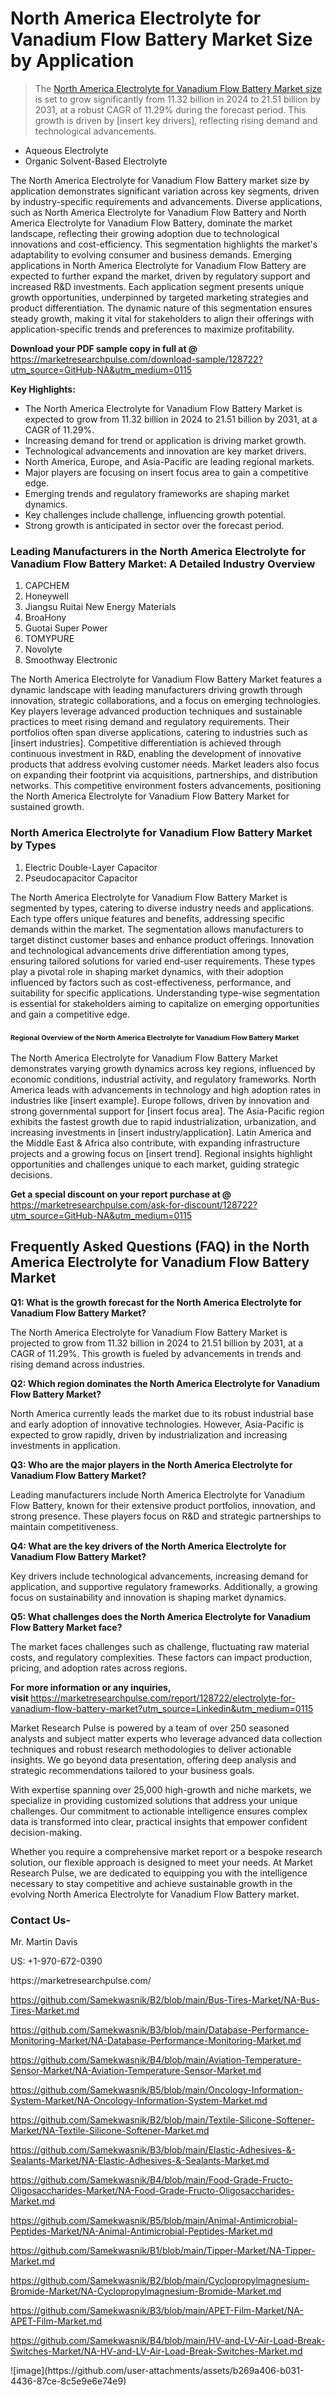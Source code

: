 <h1>North America Electrolyte for Vanadium Flow Battery Market&nbsp;Size by Application</h1><blockquote><p>The <a href="https://marketresearchpulse.com/download-sample/128722?utm_source=GitHub-NA&amp;utm_medium=0115">North America Electrolyte for Vanadium Flow Battery Market size</a> is set to grow significantly from 11.32 billion in 2024 to 21.51 billion by 2031, at a robust CAGR of 11.29% during the forecast period. This growth is driven by [insert key drivers], reflecting rising demand and technological advancements.</p></blockquote><ul><li>Aqueous Electrolyte<li> Organic Solvent-Based Electrolyte</li></ul><p>The North America Electrolyte for Vanadium Flow Battery market size by application demonstrates significant variation across key segments, driven by industry-specific requirements and advancements. Diverse applications, such as North America Electrolyte for Vanadium Flow Battery and North America Electrolyte for Vanadium Flow Battery, dominate the market landscape, reflecting their growing adoption due to technological innovations and cost-efficiency. This segmentation highlights the market's adaptability to evolving consumer and business demands. Emerging applications in North America Electrolyte for Vanadium Flow Battery are expected to further expand the market, driven by regulatory support and increased R&D investments. Each application segment presents unique growth opportunities, underpinned by targeted marketing strategies and product differentiation. The dynamic nature of this segmentation ensures steady growth, making it vital for stakeholders to align their offerings with application-specific trends and preferences to maximize profitability.</p><p><strong>Download your PDF sample copy in full at @ </strong><a href="https://marketresearchpulse.com/download-sample/128722?utm_source=GitHub-NA&amp;utm_medium=0115">https://marketresearchpulse.com/download-sample/128722?utm_source=GitHub-NA&amp;utm_medium=0115</a></p><p><strong>Key Highlights: </strong></p><ul><li>The North America Electrolyte for Vanadium Flow Battery Market is expected to grow from 11.32 billion in 2024 to 21.51 billion by 2031, at a CAGR of 11.29%.</li><li>Increasing demand for trend or application is driving market growth.</li><li>Technological advancements and innovation are key market drivers.</li><li>North America, Europe, and Asia-Pacific are leading regional markets.</li><li>Major players are focusing on insert focus area to gain a competitive edge.</li><li>Emerging trends and regulatory frameworks are shaping market dynamics.</li><li>Key challenges include challenge, influencing growth potential.</li><li>Strong growth is anticipated in sector over the forecast period.</li></ul><h3>Leading Manufacturers in the North America Electrolyte for Vanadium Flow Battery Market: A Detailed Industry Overview</h3><ol><li>CAPCHEM</li><li>Honeywell</li><li>Jiangsu Ruitai New Energy Materials</li><li>BroaHony</li><li>Guotai Super Power</li><li>TOMYPURE</li><li>Novolyte</li><li>Smoothway Electronic</li></ol><div class="flex max-w-full flex-col flex-grow"><div class="min-h-8 text-message flex w-full flex-col items-end gap-2 whitespace-normal break-words [.text-message+&amp;]:mt-5" dir="auto" data-message-author-role="assistant" data-message-id="fd8432e4-4910-450d-b182-61b7bfb0a01f" data-message-model-slug="gpt-4o"><div class="flex w-full flex-col gap-1 empty:hidden first:pt-[3px]"><div class="markdown prose w-full break-words dark:prose-invert light"><p>The North America Electrolyte for Vanadium Flow Battery Market features a dynamic landscape with leading manufacturers driving growth through innovation, strategic collaborations, and a focus on emerging technologies. Key players leverage advanced production techniques and sustainable practices to meet rising demand and regulatory requirements. Their portfolios often span diverse applications, catering to industries such as [insert industries]. Competitive differentiation is achieved through continuous investment in R&amp;D, enabling the development of innovative products that address evolving customer needs. Market leaders also focus on expanding their footprint via acquisitions, partnerships, and distribution networks. This competitive environment fosters advancements, positioning the North America Electrolyte for Vanadium Flow Battery Market for sustained growth.</p></div></div></div></div><h3>North America Electrolyte for Vanadium Flow Battery Market by Types</h3><ol><li>Electric Double-Layer Capacitor<li> Pseudocapacitor Capacitor</li></ol><div class="flex max-w-full flex-col flex-grow"><div class="min-h-8 text-message flex w-full flex-col items-end gap-2 whitespace-normal break-words [.text-message+&amp;]:mt-5" dir="auto" data-message-author-role="assistant" data-message-id="084470be-0bb7-4664-bddf-5156b4f41249" data-message-model-slug="gpt-4o-mini"><div class="flex w-full flex-col gap-1 empty:hidden first:pt-[3px]"><div class="markdown prose w-full break-words dark:prose-invert light"><p>The North America Electrolyte for Vanadium Flow Battery Market is segmented by types, catering to diverse industry needs and applications. Each type offers unique features and benefits, addressing specific demands within the market. The segmentation allows manufacturers to target distinct customer bases and enhance product offerings. Innovation and technological advancements drive differentiation among types, ensuring tailored solutions for varied end-user requirements. These types play a pivotal role in shaping market dynamics, with their adoption influenced by factors such as cost-effectiveness, performance, and suitability for specific applications. Understanding type-wise segmentation is essential for stakeholders aiming to capitalize on emerging opportunities and gain a competitive edge.</p></div></div></div></div><h3><span style="font-size: 11px;">Regional Overview of the North America Electrolyte for Vanadium Flow Battery Market</span></h3><div class="flex max-w-full flex-col flex-grow"><div class="min-h-8 text-message flex w-full flex-col items-end gap-2 whitespace-normal break-words [.text-message+&amp;]:mt-5" dir="auto" data-message-author-role="assistant" data-message-id="e9038762-ce64-4e30-91c9-9bd413514231" data-message-model-slug="gpt-4o-mini"><div class="flex w-full flex-col gap-1 empty:hidden first:pt-[3px]"><div class="markdown prose w-full break-words dark:prose-invert light"><p>The North America Electrolyte for Vanadium Flow Battery Market demonstrates varying growth dynamics across key regions, influenced by economic conditions, industrial activity, and regulatory frameworks. North America leads with advancements in technology and high adoption rates in industries like [insert example]. Europe follows, driven by innovation and strong governmental support for [insert focus area]. The Asia-Pacific region exhibits the fastest growth due to rapid industrialization, urbanization, and increasing investments in [insert industry/application]. Latin America and the Middle East &amp; Africa also contribute, with expanding infrastructure projects and a growing focus on [insert trend]. Regional insights highlight opportunities and challenges unique to each market, guiding strategic decisions.</p></div></div></div></div><p><strong>Get a special discount on your report purchase at @ </strong><a href="https://marketresearchpulse.com/ask-for-discount/128722?utm_source=GitHub-NA&amp;utm_medium=0115">https://marketresearchpulse.com/ask-for-discount/128722?utm_source=GitHub-NA&amp;utm_medium=0115</a></p><h2>Frequently Asked Questions (FAQ) in the North America Electrolyte for Vanadium Flow Battery Market</h2><p><strong>Q1: What is the growth forecast for the North America Electrolyte for Vanadium Flow Battery Market?</strong></p><p>The North America Electrolyte for Vanadium Flow Battery Market is projected to grow from 11.32 billion in 2024 to 21.51 billion by 2031, at a CAGR of 11.29%. This growth is fueled by advancements in trends and rising demand across industries.</p><p><strong>Q2: Which region dominates the North America Electrolyte for Vanadium Flow Battery Market?</strong></p><p>North America currently leads the market due to its robust industrial base and early adoption of innovative technologies. However, Asia-Pacific is expected to grow rapidly, driven by industrialization and increasing investments in application.</p><p><strong>Q3: Who are the major players in the North America Electrolyte for Vanadium Flow Battery Market?</strong></p><p>Leading manufacturers include North America Electrolyte for Vanadium Flow Battery, known for their extensive product portfolios, innovation, and strong presence. These players focus on R&amp;D and strategic partnerships to maintain competitiveness.</p><p><strong>Q4: What are the key drivers of the North America Electrolyte for Vanadium Flow Battery Market?</strong></p><p>Key drivers include technological advancements, increasing demand for application, and supportive regulatory frameworks. Additionally, a growing focus on sustainability and innovation is shaping market dynamics.</p><p><strong>Q5: What challenges does the North America Electrolyte for Vanadium Flow Battery Market face?</strong></p><p>The market faces challenges such as challenge, fluctuating raw material costs, and regulatory complexities. These factors can impact production, pricing, and adoption rates across regions.</p><p><strong>For more information or any inquiries, visit&nbsp;</strong><a href="https://marketresearchpulse.com/report/128722/electrolyte-for-vanadium-flow-battery-market?utm_source=Linkedin&utm_medium=0115">https://marketresearchpulse.com/report/128722/electrolyte-for-vanadium-flow-battery-market?utm_source=Linkedin&utm_medium=0115</a></p><p>Market Research Pulse is powered by a team of over 250 seasoned analysts and subject matter experts who leverage advanced data collection techniques and robust research methodologies to deliver actionable insights. We go beyond data presentation, offering deep analysis and strategic recommendations tailored to your business goals.</p><p>With expertise spanning over 25,000 high-growth and niche markets, we specialize in providing customized solutions that address your unique challenges. Our commitment to actionable intelligence ensures complex data is transformed into clear, practical insights that empower confident decision-making.</p><p>Whether you require a comprehensive market report or a bespoke research solution, our flexible approach is designed to meet your needs. At Market Research Pulse, we are dedicated to equipping you with the intelligence necessary to stay competitive and achieve sustainable growth in the evolving North America Electrolyte for Vanadium Flow Battery market.</p><h3><strong>Contact Us-</strong></h3><p>Mr. Martin Davis</p><p>US: +1-970-672-0390</p><p>https://marketresearchpulse.com/</p><p><a href="https://github.com/Samekwasnik/B2/blob/main/Bus-Tires-Market/NA-Bus-Tires-Market.md">https://github.com/Samekwasnik/B2/blob/main/Bus-Tires-Market/NA-Bus-Tires-Market.md</a></p><p><a href="https://github.com/Samekwasnik/B3/blob/main/Database-Performance-Monitoring-Market/NA-Database-Performance-Monitoring-Market.md">https://github.com/Samekwasnik/B3/blob/main/Database-Performance-Monitoring-Market/NA-Database-Performance-Monitoring-Market.md</a></p><p><a href="https://github.com/Samekwasnik/B4/blob/main/Aviation-Temperature-Sensor-Market/NA-Aviation-Temperature-Sensor-Market.md">https://github.com/Samekwasnik/B4/blob/main/Aviation-Temperature-Sensor-Market/NA-Aviation-Temperature-Sensor-Market.md</a></p><p><a href="https://github.com/Samekwasnik/B5/blob/main/Oncology-Information-System-Market/NA-Oncology-Information-System-Market.md">https://github.com/Samekwasnik/B5/blob/main/Oncology-Information-System-Market/NA-Oncology-Information-System-Market.md</a></p><p><a href="https://github.com/Samekwasnik/B2/blob/main/Textile-Silicone-Softener-Market/NA-Textile-Silicone-Softener-Market.md">https://github.com/Samekwasnik/B2/blob/main/Textile-Silicone-Softener-Market/NA-Textile-Silicone-Softener-Market.md</a></p><p><a href="https://github.com/Samekwasnik/B3/blob/main/Elastic-Adhesives-&-Sealants-Market/NA-Elastic-Adhesives-&-Sealants-Market.md">https://github.com/Samekwasnik/B3/blob/main/Elastic-Adhesives-&-Sealants-Market/NA-Elastic-Adhesives-&-Sealants-Market.md</a></p><p><a href="https://github.com/Samekwasnik/B4/blob/main/Food-Grade-Fructo-Oligosaccharides-Market/NA-Food-Grade-Fructo-Oligosaccharides-Market.md">https://github.com/Samekwasnik/B4/blob/main/Food-Grade-Fructo-Oligosaccharides-Market/NA-Food-Grade-Fructo-Oligosaccharides-Market.md</a></p><p><a href="https://github.com/Samekwasnik/B5/blob/main/Animal-Antimicrobial-Peptides-Market/NA-Animal-Antimicrobial-Peptides-Market.md">https://github.com/Samekwasnik/B5/blob/main/Animal-Antimicrobial-Peptides-Market/NA-Animal-Antimicrobial-Peptides-Market.md</a></p><p><a href="https://github.com/Samekwasnik/B1/blob/main/Tipper-Market/NA-Tipper-Market.md">https://github.com/Samekwasnik/B1/blob/main/Tipper-Market/NA-Tipper-Market.md</a></p><p><a href="https://github.com/Samekwasnik/B2/blob/main/Cyclopropylmagnesium-Bromide-Market/NA-Cyclopropylmagnesium-Bromide-Market.md">https://github.com/Samekwasnik/B2/blob/main/Cyclopropylmagnesium-Bromide-Market/NA-Cyclopropylmagnesium-Bromide-Market.md</a></p><p><a href="https://github.com/Samekwasnik/B3/blob/main/APET-Film-Market/NA-APET-Film-Market.md">https://github.com/Samekwasnik/B3/blob/main/APET-Film-Market/NA-APET-Film-Market.md</a></p><p><a href="https://github.com/Samekwasnik/B4/blob/main/HV-and-LV-Air-Load-Break-Switches-Market/NA-HV-and-LV-Air-Load-Break-Switches-Market.md">https://github.com/Samekwasnik/B4/blob/main/HV-and-LV-Air-Load-Break-Switches-Market/NA-HV-and-LV-Air-Load-Break-Switches-Market.md</a></p>
![image](https://github.com/user-attachments/assets/b269a406-b031-4436-87ce-8c5e9e6e74e9)
